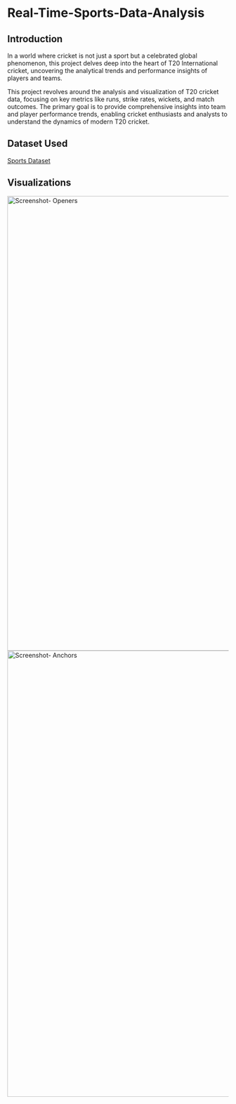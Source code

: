 # Real-Time-Sports-Data-Analysis

## Introduction

In a world where cricket is not just a sport but a celebrated global phenomenon, this project delves deep into the heart of T20 International cricket, uncovering the analytical trends and performance insights of players and teams.

This project revolves around the analysis and visualization of T20 cricket data, focusing on key metrics like runs, strike rates, wickets, and match outcomes. The primary goal is to provide comprehensive insights into team and player performance trends, enabling cricket enthusiasts and analysts to understand the dynamics of modern T20 cricket.

## Dataset Used
<a href="https://github.com/Shravani9916/Real-Time-Sports-Data-Analysis/blob/main/CSV%20Files.zip"> Sports Dataset </a>

## Visualizations
<img width="1035" alt="Screenshot- Openers" src="https://github.com/user-attachments/assets/676edc26-2f67-4f90-a455-1b96f3f70850" />

<img width="1016" alt="Screenshot- Anchors" src="https://github.com/user-attachments/assets/ac077452-4965-4f58-b375-57e93176d10c" />
